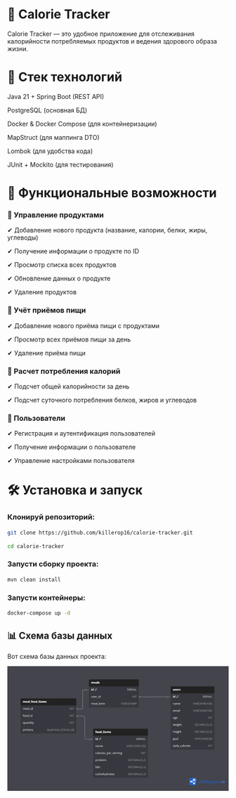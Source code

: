 # 🥗 Calorie Tracker

Calorie Tracker — это удобное приложение для отслеживания калорийности потребляемых
продуктов и ведения здорового образа жизни.

# 🔧 Стек технологий

Java 21 + Spring Boot (REST API)

PostgreSQL (основная БД)

Docker & Docker Compose (для контейнеризации)

MapStruct (для маппинга DTO)

Lombok (для удобства кода)

JUnit + Mockito (для тестирования)

# 🚀 Функциональные возможности

### 🔹 Управление продуктами

✔ Добавление нового продукта (название, калории, белки, жиры, углеводы)

✔ Получение информации о продукте по ID

✔ Просмотр списка всех продуктов

✔ Обновление данных о продукте

✔ Удаление продуктов

### 🔹 Учёт приёмов пищи

✔ Добавление нового приёма пищи с продуктами

✔ Просмотр всех приёмов пищи за день

✔ Удаление приёма пищи

### 🔹 Расчет потребления калорий

✔ Подсчет общей калорийности за день

✔ Подсчет суточного потребления белков, жиров и углеводов

### 🔹 Пользователи

✔ Регистрация и аутентификация пользователей

✔ Получение информации о пользователе

✔ Управление настройками пользователя

# 🛠 Установка и запуск

### Клонируй репозиторий:
```sh
git clone https://github.com/killerop16/calorie-tracker.git
```
```sh
cd calorie-tracker
```
### Запусти сборку проекта:
```sh
mvn clean install
```
### Запусти контейнеры:
```sh
docker-compose up -d
```

## 📊 Схема базы данных

Вот схема базы данных проекта:

![Database Schema](docs/calorie-tracker-DB.png)
